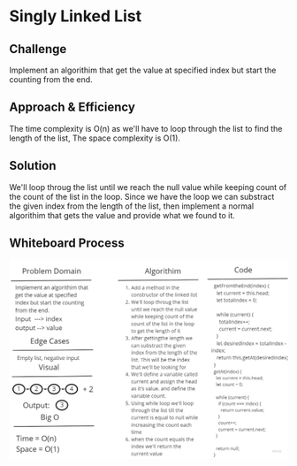 # Singly Linked List

## Challenge

Implement an algorithim that get the value at specified index but start the counting from the end.

## Approach & Efficiency

The time complexity is O(n) as we'll have to loop through the list to find the length of the list, The space complexity is O(1).

## Solution

We'll loop throug the list until we reach the null value while keeping count of the count of the list in the loop. Since we have the loop we can substract the given index from the length of the list, then implement a normal algorithim that gets the value and provide what we found to it.

## Whiteboard Process

![Linked List-kth](./assets/Linked%20List-kth.jpg)
